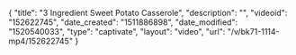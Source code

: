 {
    "title": "3 Ingredient Sweet Potato Casserole",
    "description": "",
    "videoid": "152622745",
    "date_created": "1511886898",
    "date_modified": "1520540033",
    "type": "captivate",
    "layout": "video",
    "url": "\/v\/bk71-1114-mp4\/152622745"
}
